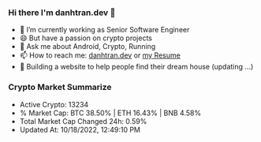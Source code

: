 ### Hi there I'm danhtran.dev 👋

- 🔭 I’m currently working as Senior Software Engineer
- 😄 But have a passion on crypto projects
- 💬 Ask me about Android, Crypto, Running 
- 📫 How to reach me: <a href="https://danhtran.dev" target="_blank">danhtran.dev</a> or <a href="Developer-Resume.pdf" target="_blank">my Resume</a>
- 🌱 Building a website to help people find their dream house (updating ...)

### Crypto Market Summarize
- Active Crypto: 13234
- % Market Cap: BTC 38.50% | ETH 16.43% | BNB 4.58%
- Total Market Cap Changed 24h: 0.59%
- Updated At: 10/18/2022, 12:49:10 PM

